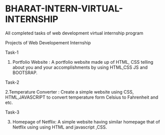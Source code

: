 # BHARAT-INTERN-VIRTUAL-INTERNSHIP
All completed  tasks of web development virtual internship program

Projects of Web Developement Internship

Task-1

1. Portfolio Website :
A portfolio website made up of HTML, CSS telling about you and your accomplishments by using HTML,CSS JS and BOOTSRAP.

Task-2

2.Temperature Converter :
Create a simple website using CSS, HTML,JAVASCRIPT to convert temperature form Celsius to Fahrenheit and etc.

Task-3

3. Homepage of Netflix:
A simple website having similar homepage that of Netflix using using HTML and javascript ,CSS.
